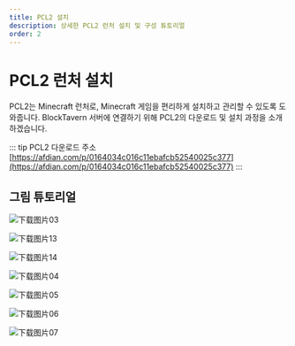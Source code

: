 ```yaml
---
title: PCL2 설치
description: 상세한 PCL2 런처 설치 및 구성 튜토리얼
order: 2
---
```


# PCL2 런처 설치

PCL2는 Minecraft 런처로, Minecraft 게임을 편리하게 설치하고 관리할 수 있도록 도와줍니다. BlockTavern 서버에 연결하기 위해 PCL2의 다운로드 및 설치 과정을 소개하겠습니다.

::: tip PCL2 다운로드 주소
[https://afdian.com/p/0164034c016c11ebafcb52540025c377](https://afdian.com/p/0164034c016c11ebafcb52540025c377)
:::


## 그림 튜토리얼

![下载图片03](/assets/InstallationTutorial/installation-details/installation-details03.png)

![下载图片13](/assets/InstallationTutorial/installation-details/installation-details13.png)

![下载图片14](/assets/InstallationTutorial/installation-details/installation-details14.png)

![下载图片04](/assets/InstallationTutorial/installation-details/installation-details04.png)

![下载图片05](/assets/InstallationTutorial/installation-details/installation-details05.png)

![下载图片06](/assets/InstallationTutorial/installation-details/installation-details06.png)

![下载图片07](/assets/InstallationTutorial/installation-details/installation-details07.png)

<Contributors />

<GitHistoryInformation />